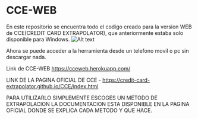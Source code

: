 # CCE-WEB


En este repositorio se encuentra todo el codigo creado para la version WEB de CCE(CREDIT CARD EXTRAPOLATOR), que anteriormente estaba solo disponible para Windows.
![Alt text](https://ibb.co/3FQ4cHC?raw=true "Optional Title")

Ahora se puede acceder a la herramienta desde un telefono movil o pc sin descargar nada.

Link de CCE-WEB https://cceweb.herokuapp.com/ 


LINK DE LA PAGINA OFICIAL DE CCE - https://credit-card-extrapolator.github.io/CCE/index.html

PARA UTILIZARLO SIMPLEMENTE ESCOGES UN METODO DE EXTRAPOLACION LA DOCUMENTACION ESTA DISPONIBLE EN LA PAGINA OFICIAL DONDE SE EXPLICA CADA METODO Y QUE HACE.

